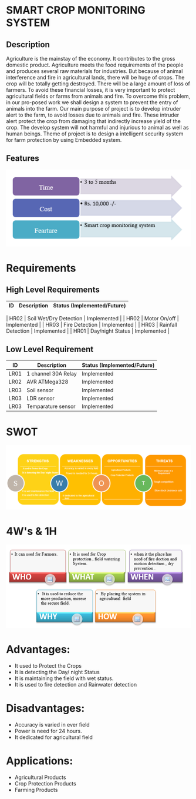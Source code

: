 # SMART CROP MONITORING SYSTEM 
## Description
  Agriculture is the mainstay of the economy. It contributes to the gross domestic product. Agriculture meets the food requirements of the people and produces several raw materials for industries. But because of animal interference and fire in agricultural lands, there will be huge   of crops. The crop will be totally getting destroyed. There will be a large amount of loss of farmers. To avoid these financial losses, it is very important to protect agricultural fields or farms from animals and fire. To overcome this problem, in our pro-posed work we shall design a system to prevent the entry of animals into the farm. Our main purpose of project is to develop intruder alert to the farm, to avoid losses due to animals and fire. These intruder alert protect the crop from damaging that indirectly increase yield of the crop. The develop system will not harmful and injurious to animal as well as human beings. Theme of project is to design a intelligent security system for farm protection by using Embedded system.             
 ## Features
 
   ![TIME,COST ,FEATURE](https://github.com/rajprasanth27k/M2-EmbSys/blob/4b6bb4c092af2da40a415eaae48f183adf55f720/Project/1_Requirements/TIME,COST%20,FEATURE.PNG)




# Requirements
## High Level Requirements
| ID | Description | Status (Implemented/Future) |
| --- | --- | --- |

| HR02 | Soil Wet/Dry Detection | Implemented |
| HR02 | Motor On/off | Implemented |
| HR03 | Fire Detection | Implemented |
| HR03 | Rainfall Detection | Implemented |
| HR01 | Day/night Status | Implemented |



## Low Level Requirement
| ID | Description | Status (Implemented/Future) |
| --- | --- | --- |
| LR01 | 1 channel 30A Relay| Implemented |
| LR02 | AVR ATMega328 | Implemented |
| LR03 | Soil sensor | Implemented |
| LR03 | LDR sensor | Implemented |
| LR03 | Temparature sensor | Implemented |



# SWOT
  ![SWOT](https://github.com/rajprasanth27k/M2-EmbSys/blob/4b6bb4c092af2da40a415eaae48f183adf55f720/Project/1_Requirements/SWOT.PNG)
# 4W's & 1H
 ![4w 1h](https://github.com/rajprasanth27k/M2-EmbSys/blob/8788efa56e26ff06c721ae00d224ff9992b37fec/Project/1_Requirements/4w%201h.PNG)



# Advantages:
* It used to Protect the Crops 
* It is detecting the Day/ night Status 
* It is maintaining the field with wet status.
* It is used to fire detection and Rainwater detection 

# Disadvantages:
* Accuracy is varied in ever field
* Power is need for 24 hours.
* It dedicated for agricultural field


# Applications:
* Agricultural Products 
* Crop Protection Products  
* Farming Products


